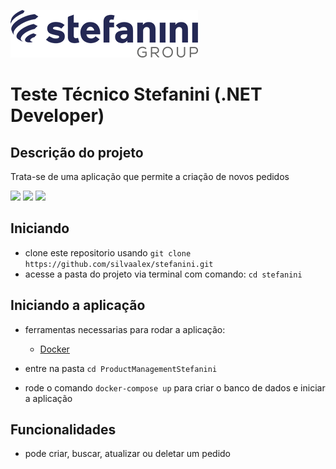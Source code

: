 ![logo](.github/logo.png)

# Teste Técnico Stefanini (.NET Developer)

## Descrição do projeto
Trata-se de uma aplicação que permite a criação de novos pedidos

![](https://img.shields.io/badge/autor-Alex%20Junior-brightgreen)
![](https://img.shields.io/github/languages/count/silvaAlex/stefanini)
![](https://img.shields.io/github/last-commit/silvaAlex/stefanini)


## Iniciando
 - clone este repositorio usando `git clone https://github.com/silvaalex/stefanini.git`
 - acesse a pasta do projeto via terminal com comando: `cd stefanini`

## Iniciando a aplicação

- ferramentas necessarias para rodar a aplicação:
   - [Docker](https://www.docker.com/products/docker-desktop/)
  

- entre na pasta `cd ProductManagementStefanini`
- rode o comando `docker-compose up` para criar o banco de dados 
e iniciar a aplicação

## Funcionalidades
   - pode criar, buscar, atualizar ou deletar um pedido
